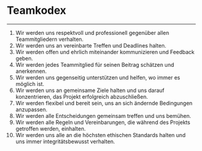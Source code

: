 # Teamkodex

---

1. Wir werden uns respektvoll und professionell gegenüber allen Teammitgliedern verhalten.
2. Wir werden uns an vereinbarte Treffen und Deadlines halten.
3. Wir werden offen und ehrlich miteinander kommunizieren und Feedback geben.
4. Wir werden jedes Teammitglied für seinen Beitrag schätzen und anerkennen.
5. Wir werden uns gegenseitig unterstützen und helfen, wo immer es möglich ist.
6. Wir werden uns an gemeinsame Ziele halten und uns darauf konzentrieren, das Projekt erfolgreich abzuschließen.
7. Wir werden flexibel und bereit sein, uns an sich ändernde Bedingungen anzupassen.
8. Wir werden alle Entscheidungen gemeinsam treffen und uns bemühen.
9. Wir werden alle Regeln und Vereinbarungen, die während des Projekts getroffen werden, einhalten.
10. Wir werden uns alle an die höchsten ethischen Standards halten und uns immer integritätsbewusst verhalten.
